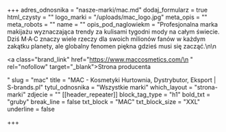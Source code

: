 +++
adres_odnosnika = "nasze-marki/mac.md"
dodaj_formularz = true
html_czysty = ""
logo_marki = "/uploads/mac_logo.jpg"
meta_opis = ""
meta_robots = ""
name = ""
opis_pod_naglowiekm = "Profesjonalna marka makijażu wyznaczająca trendy za kulisami tygodni mody na całym świecie. Dziś M·A·C znaczy wiele rzeczy dla swoich milionów fanów w każdym zakątku planety, ale globalny fenomen piękna gdzieś musi się zacząć.\n\n    <p><a class=\"brand_link\" href=\"https://www.maccosmetics.com/\n    \" rel=\"nofollow\" target=\"_blank\">Strona producenta</a></p>"
slug = "mac"
title = "MAC - Kosmetyki Hurtownia, Dystrybutor, Eksport | S-brands.pl"
tytul_odnosnika = "Wszystkie marki"
which_layout = "strona-marki"
zdjecie = ""
[[header_repeater]]
block_tag_type = "h1"
bold_txt = "gruby"
break_line = false
txt_block = "MAC"
txt_block_size = "XXL"
underline = false

+++
